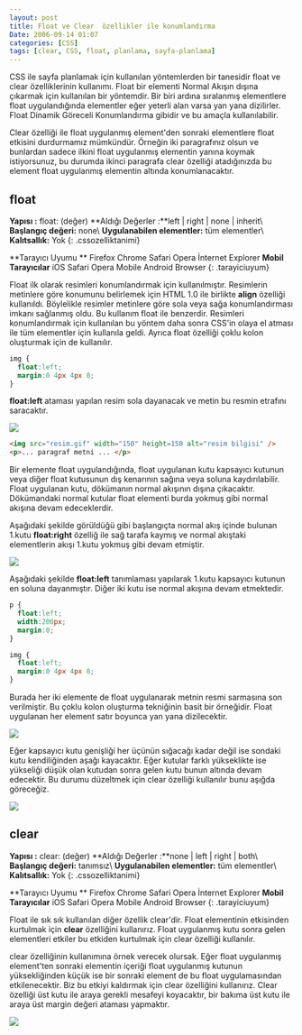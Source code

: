 ```yaml
---
layout: post
title: Float ve Clear  özellikler ile konumlandırma
Date: 2006-09-14 01:07
categories: [CSS]
tags: [clear, CSS, float, planlama, sayfa-planlama]
---
```


CSS ile sayfa planlamak için kullanılan yöntemlerden bir tanesidir float
ve clear özelliklerinin kullanımı. Float bir elementi Normal Akışın
dışına çıkarmak için kullanılan bir yöntemdir. Bir biri ardına
sıralanmış elementlere float uygulandığında elementler eğer yeterli alan
varsa yan yana dizilirler. Float Dinamik Göreceli Konumlandırma gibidir
ve bu amaçla kullanılabilir.

Clear özelliği ile float uygulanmış element'den sonraki elementlere
float etkisini durdurmamız mümkündür. Örneğin iki paragrafınız olsun ve
bunlardan sadece ilkini float uygulanmış elementin yanına koymak
istiyorsunuz, bu durumda ikinci paragrafa clear özelliği atadığınızda bu
element float uygulanmış elementin altında konumlanacaktır.

## float

**Yapısı :** float: (değer)
**Aldığı Değerler :**left | right | none | inherit\\
**Başlangıç değeri:** none\\
**Uygulanabilen elementler:** tüm elementler\\
**Kalıtsallık:** Yok
{: .cssozelliktanimi}

**Tarayıcı Uyumu **
Firefox
Chrome
Safari
Opera
İnternet Explorer
**Mobil Tarayıcılar**
iOS Safari
Opera Mobile
Android Browser
{: .tarayiciuyum}

Float ilk olarak resimleri konumlandırmak için kullanılmıştır.
Resimlerin metinlere göre konumunu belirlemek için HTML 1.0 ile birlikte
**align** özelliği kullanıldı. Böylelikle resimler metinlere göre sola
veya sağa konumlandırması imkanı sağlanmış oldu. Bu kullanım float ile
benzerdir. Resimleri konumlandırmak için kullanılan bu yöntem daha sonra
CSS'in olaya el atması ile tüm elementler için kullanıla geldi. Ayrıca
float özelliği çoklu kolon oluşturmak için de kullanılır.

```css
img {
  float:left;
  margin:0 4px 4px 0;
}
```

**float:left** ataması yapılan resim sola dayanacak ve metin bu resmin
etrafını saracaktır.

![][100]

```html
<img src="resim.gif" width="150" height=150 alt="resim bilgisi" />
<p>... paragraf metni ... </p>
```

Bir elemente float uygulandığında, float uygulanan kutu kapsayıcı
kutunun veya diğer float kutusunun dış kenarının sağına veya soluna
kaydırılabilir. Float uygulanan kutu, dökümanın normal akışının dışına
çıkacaktır. Dökümandaki normal kutular float elementi burda yokmuş gibi
normal akışına devam edeceklerdir.

Aşağıdaki şekilde görüldüğü gibi başlangıçta normal akış içinde bulunan
1.kutu **float:right** özelliğ ile sağ tarafa kaymış ve normal akıştaki
elementlerin akışı 1.kutu yokmuş gibi devam etmiştir.

![][1]

Aşağıdaki şekilde **float:left** tanımlaması yapılarak 1.kutu kapsayıcı
kutunun en soluna dayanmıştır. Diğer iki kutu ise normal akışına devam
etmektedir.

```css
p {
  float:left;
  width:200px;
  margin:0;
}

img {
  float:left;
  margin:0 4px 4px 0;
}
```

Burada her iki elemente de float uygulanarak metnin resmi sarmasına son
verilmiştir. Bu çoklu kolon oluşturma tekniğinin basit bir örneğidir.
Float uygulanan her element satır boyunca yan yana dizilecektir.

![][2]

Eğer kapsayıcı kutu genişliği her üçünün sığacağı kadar değil ise
sondaki kutu kendiliğinden aşağı kayacaktır. Eğer kutular farklı
yükseklikte ise yükseliği düşük olan kutudan sonra gelen kutu bunun
altında devam edecektir. Bu durumu düzeltmek için clear özelliği
kullanılır bunu aşığda göreceğiz.

![][3]

## clear

**Yapısı :** clear: (değer)
**Aldığı Değerler :**none | left | right | both\\
**Başlangıç değeri:** tanımsız\\
**Uygulanabilen elementler:** tüm elementler\\
**Kalıtsallık:** Yok
{: .cssozelliktanimi}

**Tarayıcı Uyumu **
Firefox
Chrome
Safari
Opera
İnternet Explorer
**Mobil Tarayıcılar**
iOS Safari
Opera Mobile
Android Browser
{: .tarayiciuyum}

Float ile sık sık kullanılan diğer özellik clear'dir. Float elementinin
etkisinden kurtulmak için **clear** özelliğini kullanırız. Float
uygulanmış kutu sonra gelen elementleri etkiler bu etkiden kurtulmak
için clear özelliği kullanılır.

clear özelliğinin kullanımına örnek verecek olursak. Eğer float
uygulanmış element'ten sonraki elementin içeriği float uygulanmış
kutunun yüksekliğinden küçük ise bir sonraki element de bu float
uygulamasından etkilenecektir. Biz bu etkiyi kaldırmak için clear
özelliğini kullanırız. Clear özelliği üst kutu ile araya gerekli
mesafeyi koyacaktır, bir bakıma üst kutu ile araya üst margin değeri
ataması yapmaktır.

![][4]

  [100]: /images/floating1a.gif
  [1]: /images/floating01.gif
  [2]: /images/floating02.gif
  [3]: /images/floating03.gif
  [4]: /images/floating1c.gif
